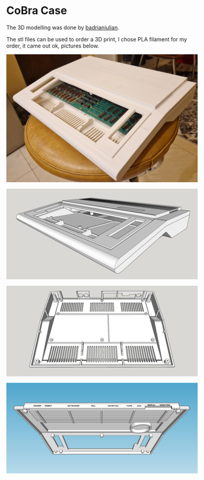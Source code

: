 # CoBra Case

The 3D modelling was done by [badrianiulian](https://github.com/badrianiulian).

The stl files can be used to order a 3D print, I chose PLA filament for my order, it came out ok, pictures below.

![](https://github.com/ceteras/CoBra/blob/main/case/Images/Case_Printed.jpg?raw=true)  

![](https://github.com/ceteras/CoBra/blob/main/case/Images/Cobra-Case-Explode.jpg)  

![](https://github.com/ceteras/CoBra/blob/main/case/Images/Cobra-Case-Top.jpg)  

![](https://github.com/ceteras/CoBra/blob/main/case/Images/Cobra-Case-Bottom.jpg)  

